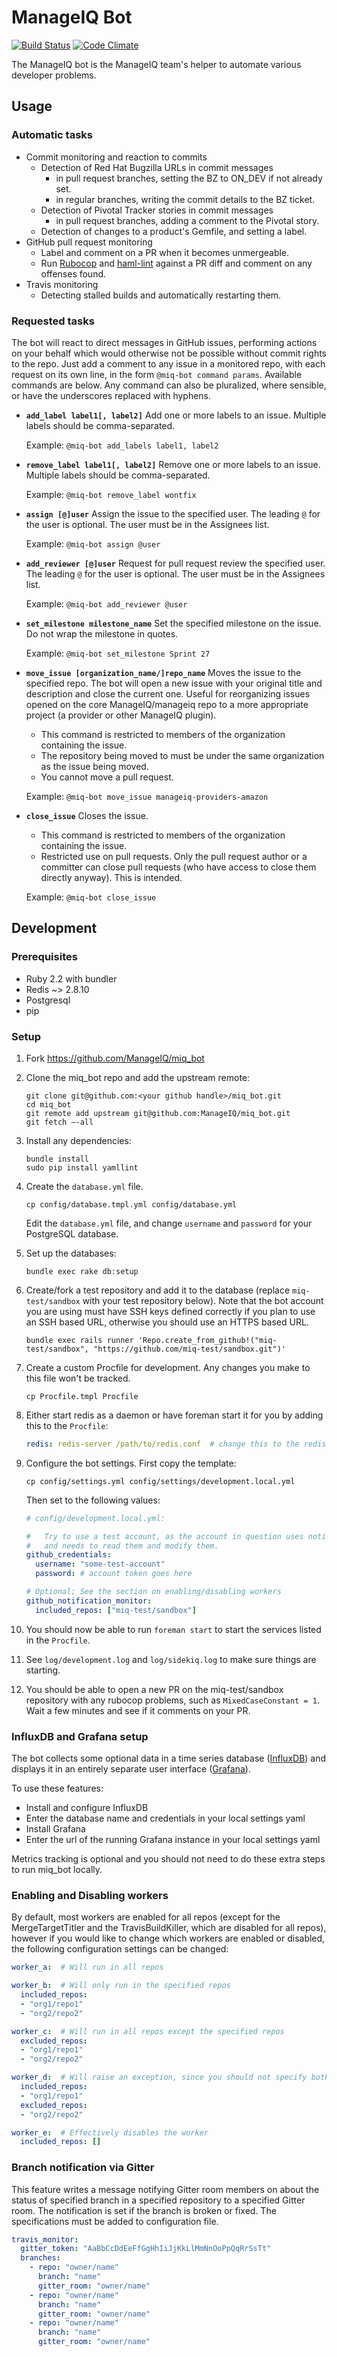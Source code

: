 # ManageIQ Bot

[![Build Status](https://travis-ci.org/ManageIQ/miq_bot.svg)](https://travis-ci.org/ManageIQ/miq_bot)
[![Code Climate](https://codeclimate.com/github/ManageIQ/miq_bot/badges/gpa.svg)](https://codeclimate.com/github/ManageIQ/miq_bot)

The ManageIQ bot is the ManageIQ team's helper to automate various developer problems.

## Usage

### Automatic tasks

- Commit monitoring and reaction to commits
  - Detection of Red Hat Bugzilla URLs in commit messages
    - in pull request branches, setting the BZ to ON_DEV if not already set.
    - in regular branches, writing the commit details to the BZ ticket.
  - Detection of Pivotal Tracker stories in commit messages
    - in pull request branches, adding a comment to the Pivotal story.
  - Detection of changes to a product's Gemfile, and setting a label.
- GitHub pull request monitoring
  - Label and comment on a PR when it becomes unmergeable.
  - Run [Rubocop](https://github.com/bbatsov/rubocop) and
    [haml-lint](https://github.com/brigade/haml-lint) against a PR diff and
    comment on any offenses found.
- Travis monitoring
  - Detecting stalled builds and automatically restarting them.

### Requested tasks

The bot will react to direct messages in GitHub issues, performing actions on
your behalf which would otherwise not be possible without commit rights to the
repo. Just add a comment to any issue in a monitored repo, with each request on
its own line, in the form `@miq-bot command params`.  Available commands are
below.  Any command can also be pluralized, where sensible, or have the
underscores replaced with hyphens.

- **`add_label label1[, label2]`**
  Add one or more labels to an issue.  Multiple labels should be
  comma-separated.

  Example: `@miq-bot add_labels label1, label2`

- **`remove_label label1[, label2]`**
  Remove one or more labels to an issue. Multiple labels should be comma-separated.

  Example: `@miq-bot remove_label wontfix`

- **`assign [@]user`**
  Assign the issue to the specified user.  The leading `@` for the
  user is optional.  The user must be in the Assignees list.

  Example: `@miq-bot assign @user`

- **`add_reviewer [@]user`**
  Request for pull request review the specified user. The leading `@` for the
  user is optional. The user must be in the Assignees list.

  Example: `@miq-bot add_reviewer @user`

- **`set_milestone milestone_name`**
  Set the specified milestone on the issue. Do not wrap the
  milestone in quotes.

  Example: `@miq-bot set_milestone Sprint 27`

- **`move_issue [organization_name/]repo_name`**
  Moves the issue to the specified repo. The bot will open a new issue with
  your original title and description and close the current one. Useful for
  reorganizing issues opened on the core ManageIQ/manageiq repo to a more
  appropriate project (a provider or other ManageIQ plugin).

  * This command is restricted to members of the organization containing the issue.
  * The repository being moved to must be under the same organization as the issue being moved.
  * You cannot move a pull request.

  Example: `@miq-bot move_issue manageiq-providers-amazon`

- **`close_issue`**
  Closes the issue.

  * This command is restricted to members of the organization containing the issue.
  * Restricted use on pull requests. Only the pull request author or a committer can close
    pull requests (who have access to close them directly anyway). This is intended.

  Example: `@miq-bot close_issue`

## Development

### Prerequisites

* Ruby 2.2 with bundler
* Redis ~> 2.8.10
* Postgresql
* pip

### Setup

1. Fork https://github.com/ManageIQ/miq_bot

2. Clone the miq_bot repo and add the upstream remote:
   ```
   git clone git@github.com:<your github handle>/miq_bot.git
   cd miq_bot
   git remote add upstream git@github.com:ManageIQ/miq_bot.git
   git fetch —-all
   ```

3. Install any dependencies:
   ```
   bundle install
   sudo pip install yamllint
   ```

4. Create the `database.yml` file.
   ```
   cp config/database.tmpl.yml config/database.yml
   ```
   Edit the `database.yml` file, and change `username` and `password` for your
   PostgreSQL database.

5. Set up the databases:
   ```
   bundle exec rake db:setup
   ```

6. Create/fork a test repository and add it to the database (replace `miq-test/sandbox` with your test
   repository below).  Note that the bot account you are using must have SSH keys defined correctly
   if you plan to use an SSH based URL, otherwise you should use an HTTPS based URL.
   ```
   bundle exec rails runner 'Repo.create_from_github!("miq-test/sandbox", "https://github.com/miq-test/sandbox.git")'
   ```

7. Create a custom Procfile for development. Any changes you make to this file
   won't be tracked.
   ```
   cp Procfile.tmpl Procfile
   ```

8. Either start redis as a daemon or have foreman start it for you by
   adding this to the `Procfile`:
   ```yaml
   redis: redis-server /path/to/redis.conf  # change this to the redis.conf provided by your package manager.
   ```

9. Configure the bot settings. First copy the template:
    ```
    cp config/settings.yml config/settings/development.local.yml
    ```

    Then set to the following values:
    ```yaml
    # config/development.local.yml:

    #   Try to use a test account, as the account in question uses notifications
    #   and needs to read them and modify them.
    github_credentials:
      username: "some-test-account"
      password: # account token goes here

    # Optional; See the section on enabling/disabling workers
    github_notification_monitor:
      included_repos: ["miq-test/sandbox"]
    ```

10. You should now be able to run `foreman start` to start the services listed
    in the `Procfile`.

11. See `log/development.log` and `log/sidekiq.log` to make sure
    things are starting.

12. You should be able to open a new PR on the miq-test/sandbox
    repository with any rubocop problems, such as `MixedCaseConstant = 1`.
    Wait a few minutes and see if it comments on your PR.

### InfluxDB and Grafana setup

The bot collects some optional data in a time series database
([InfluxDB](https://github.com/influxdata/influxdb)) and displays it in an
entirely separate user interface ([Grafana](http://grafana.org/)).

To use these features:

* Install and configure InfluxDB
* Enter the database name and credentials in your local settings yaml
* Install Grafana
* Enter the url of the running Grafana instance in your local settings yaml

Metrics tracking is optional and you should not need to do these extra steps to run miq_bot locally.

### Enabling and Disabling workers

By default, most workers are enabled for all repos (except for the MergeTargetTitler
and the TravisBuildKiller, which are disabled for all repos), however if you would
like to change which workers are enabled or disabled, the following configuration
settings can be changed:

```yaml
worker_a:  # Will run in all repos

worker_b:  # Will only run in the specified repos
  included_repos:
  - "org1/repo1"
  - "org2/repo2"

worker_c:  # Will run in all repos except the specified repos
  excluded_repos:
  - "org1/repo1"
  - "org2/repo2"

worker_d:  # Will raise an exception, since you should not specify both
  included_repos:
  - "org1/repo1"
  excluded_repos:
  - "org2/repo2"

worker_e:  # Effectively disables the worker
  included_repos: []
```

### Branch notification via Gitter

This feature writes a message notifying Gitter room members on about the status of
specified branch in a specified repository to a specified Gitter room. The notification
is set if the branch is broken or fixed. The specifications must be added to configuration
file.

```yaml
travis_monitor:
  gitter_token: "AaBbCcDdEeFfGgHhIiJjKkLlMmNnOoPpQqRrSsTt"
  branches:
    - repo: "owner/name"
      branch: "name"
      gitter_room: "owner/name"
    - repo: "owner/name"
      branch: "name"
      gitter_room: "owner/name"
    - repo: "owner/name"
      branch: "name"
      gitter_room: "owner/name"
```
